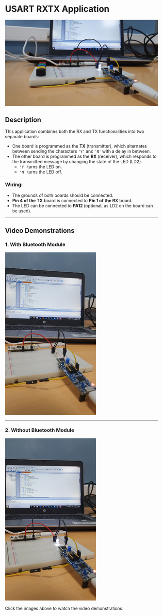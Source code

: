 # USART RXTX Application

![USART RXTX Example](../../../Images/RXTX1.jpg) <!-- Replace with the correct image path if necessary -->

## Description
This application combines both the RX and TX functionalities into two separate boards:
- One board is programmed as the **TX** (transmitter), which alternates between sending the characters `'Y'` and `'N'` with a delay in between.
- The other board is programmed as the **RX** (receiver), which responds to the transmitted message by changing the state of the LED (LD2).
  - `'Y'` turns the LED on.
  - `'N'` turns the LED off.

### Wiring:
- The grounds of both boards should be connected.
- **Pin 4 of the TX** board is connected to **Pin 1 of the RX** board.
- The LED can be connected to **PA12** (optional, as LD2 on the board can be used).

---

## Video Demonstrations


### 1. With Bluetooth Module

<a href="https://player.vimeo.com/video/1015181854">
    <img src="../../../Images/RXTX3.jpg" alt="Video Demonstration With Bluetooth Module" width="300">
</a>

---

### 2. Without Bluetooth Module

<a href="https://player.vimeo.com/video/1015182233">
    <img src="../../../Images/RXTX2.jpg" alt="Video Demonstration Without Bluetooth Module" width="300">
</a>

Click the images above to watch the video demonstrations.
